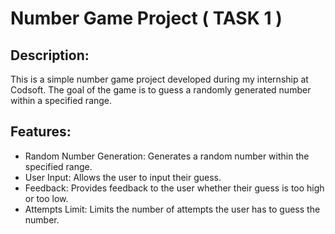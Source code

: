 # Number Game Project ( TASK 1 )

## Description:
This is a simple number game project developed during my internship at Codsoft. The goal of the game is to guess a randomly generated number within a specified range.

## Features:
- Random Number Generation: Generates a random number within the specified range.
- User Input: Allows the user to input their guess.
- Feedback: Provides feedback to the user whether their guess is too high or too low.
- Attempts Limit: Limits the number of attempts the user has to guess the number.

